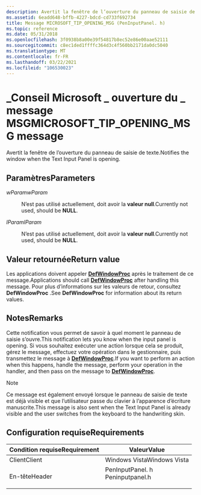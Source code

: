 ```yaml
---
description: Avertit la fenêtre de l’ouverture du panneau de saisie de texte.
ms.assetid: 6eadd648-bffb-4227-bdcd-cd733f692734
title: Message MICROSOFT_TIP_OPENING_MSG (PenInputPanel. h)
ms.topic: reference
ms.date: 05/31/2018
ms.openlocfilehash: 3f0938b8a00e39f54817b8ec52e86e00aae52111
ms.sourcegitcommit: c8ec1ded1ffffc364d3c4f560bb2171da0dc5040
ms.translationtype: MT
ms.contentlocale: fr-FR
ms.lasthandoff: 03/22/2021
ms.locfileid: "106530023"
---
```

# <a name="microsoft_tip_opening_msg-message"></a><span data-ttu-id="58c14-103">\_Conseil Microsoft \_ ouverture du \_ message MSG</span><span class="sxs-lookup"><span data-stu-id="58c14-103">MICROSOFT\_TIP\_OPENING\_MSG message</span></span>

<span data-ttu-id="58c14-104">Avertit la fenêtre de l’ouverture du panneau de saisie de texte.</span><span class="sxs-lookup"><span data-stu-id="58c14-104">Notifies the window when the Text Input Panel is opening.</span></span>

## <a name="parameters"></a><span data-ttu-id="58c14-105">Paramètres</span><span class="sxs-lookup"><span data-stu-id="58c14-105">Parameters</span></span>

<dl> <dt>

<span data-ttu-id="58c14-106">*wParam*</span><span class="sxs-lookup"><span data-stu-id="58c14-106">*wParam*</span></span> 
</dt> <dd>

<span data-ttu-id="58c14-107">N’est pas utilisé actuellement, doit avoir la **valeur null**.</span><span class="sxs-lookup"><span data-stu-id="58c14-107">Currently not used, should be **NULL**.</span></span>

</dd> <dt>

<span data-ttu-id="58c14-108">*lParam*</span><span class="sxs-lookup"><span data-stu-id="58c14-108">*lParam*</span></span> 
</dt> <dd>

<span data-ttu-id="58c14-109">N’est pas utilisé actuellement, doit avoir la **valeur null**.</span><span class="sxs-lookup"><span data-stu-id="58c14-109">Currently not used, should be **NULL**.</span></span>

</dd> </dl>

## <a name="return-value"></a><span data-ttu-id="58c14-110">Valeur retournée</span><span class="sxs-lookup"><span data-stu-id="58c14-110">Return value</span></span>

<span data-ttu-id="58c14-111">Les applications doivent appeler [**DefWindowProc**](/windows/desktop/api/winuser/nf-winuser-defwindowproca) après le traitement de ce message.</span><span class="sxs-lookup"><span data-stu-id="58c14-111">Applications should call [**DefWindowProc**](/windows/desktop/api/winuser/nf-winuser-defwindowproca) after handling this message.</span></span> <span data-ttu-id="58c14-112">Pour plus d’informations sur les valeurs de retour, consultez **DefWindowProc** .</span><span class="sxs-lookup"><span data-stu-id="58c14-112">See **DefWindowProc** for information about its return values.</span></span>

## <a name="remarks"></a><span data-ttu-id="58c14-113">Notes</span><span class="sxs-lookup"><span data-stu-id="58c14-113">Remarks</span></span>

<span data-ttu-id="58c14-114">Cette notification vous permet de savoir à quel moment le panneau de saisie s’ouvre.</span><span class="sxs-lookup"><span data-stu-id="58c14-114">This notification lets you know when the input panel is opening.</span></span> <span data-ttu-id="58c14-115">Si vous souhaitez exécuter une action lorsque cela se produit, gérez le message, effectuez votre opération dans le gestionnaire, puis transmettez le message à [**DefWindowProc**](/windows/desktop/api/winuser/nf-winuser-defwindowproca).</span><span class="sxs-lookup"><span data-stu-id="58c14-115">If you want to perform an action when this happens, handle the message, perform your operation in the handler, and then pass on the message to [**DefWindowProc**](/windows/desktop/api/winuser/nf-winuser-defwindowproca).</span></span>

> [!Note]  
> <span data-ttu-id="58c14-116">Ce message est également envoyé lorsque le panneau de saisie de texte est déjà visible et que l’utilisateur passe du clavier à l’apparence d’écriture manuscrite.</span><span class="sxs-lookup"><span data-stu-id="58c14-116">This message is also sent when the Text Input Panel is already visible and the user switches from the keyboard to the handwriting skin.</span></span>

 

## <a name="requirements"></a><span data-ttu-id="58c14-117">Configuration requise</span><span class="sxs-lookup"><span data-stu-id="58c14-117">Requirements</span></span>



| <span data-ttu-id="58c14-118">Condition requise</span><span class="sxs-lookup"><span data-stu-id="58c14-118">Requirement</span></span> | <span data-ttu-id="58c14-119">Valeur</span><span class="sxs-lookup"><span data-stu-id="58c14-119">Value</span></span> |
|-------------------|--------------------------------------------------------------------------------------------|
| <span data-ttu-id="58c14-120">Client</span><span class="sxs-lookup"><span data-stu-id="58c14-120">Client</span></span><br/> | <span data-ttu-id="58c14-121">Windows Vista</span><span class="sxs-lookup"><span data-stu-id="58c14-121">Windows Vista</span></span><br/>                                                                   |
| <span data-ttu-id="58c14-122">En-tête</span><span class="sxs-lookup"><span data-stu-id="58c14-122">Header</span></span><br/> | <dl> <span data-ttu-id="58c14-123"><dt>PenInputPanel. h</dt></span><span class="sxs-lookup"><span data-stu-id="58c14-123"><dt>Peninputpanel.h</dt></span></span> </dl> |



 

